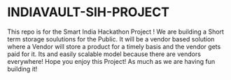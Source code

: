 # INDIAVAULT-SIH-PROJECT
This repo is for the Smart India Hackathon Project ! 
We are building a Short term storage soulutions for the Public.
It will be a vendor based solution where a Vendor will store a product for a timely basis and the vendor gets paid for it. 
Its and easily scalable model because there are vendors everywhere!
Hope you enjoy this Project! 
As much as we are having fun building it!
